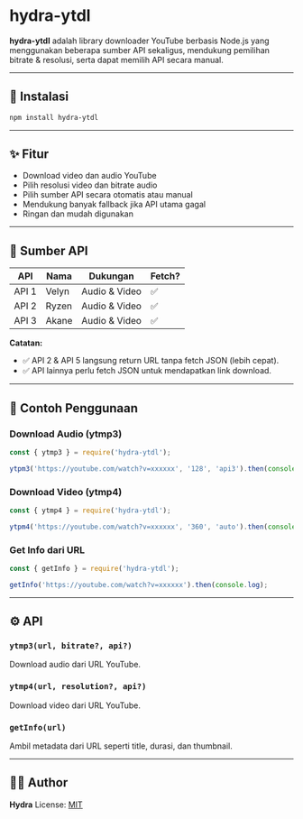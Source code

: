# hydra-ytdl

**hydra-ytdl** adalah library downloader YouTube berbasis Node.js yang menggunakan beberapa sumber API sekaligus, mendukung pemilihan bitrate & resolusi, serta dapat memilih API secara manual.

---

## 🏦 Instalasi

```bash
npm install hydra-ytdl
```

---

## ✨ Fitur

* Download video dan audio YouTube
* Pilih resolusi video dan bitrate audio
* Pilih sumber API secara otomatis atau manual
* Mendukung banyak fallback jika API utama gagal
* Ringan dan mudah digunakan

---

## 💼 Sumber API

| API   | Nama           | Dukungan      | Fetch? |
| ----- | -------------- | ------------- | ------ |
| API 1 | Velyn            | Audio & Video | ✅      |
| API 2 | Ryzen           | Audio & Video | ✅      |
| API 3 | Akane           | Audio & Video | ✅      |

**Catatan:**

* ✅ API 2 & API 5 langsung return URL tanpa fetch JSON (lebih cepat).
* ✅ API lainnya perlu fetch JSON untuk mendapatkan link download.

---

## 📘 Contoh Penggunaan

### Download Audio (ytmp3)

```js
const { ytmp3 } = require('hydra-ytdl');

ytpm3('https://youtube.com/watch?v=xxxxxx', '128', 'api3').then(console.log);
```

### Download Video (ytmp4)

```js
const { ytmp4 } = require('hydra-ytdl');

ytpm4('https://youtube.com/watch?v=xxxxxx', '360', 'auto').then(console.log);
```

### Get Info dari URL

```js
const { getInfo } = require('hydra-ytdl');

getInfo('https://youtube.com/watch?v=xxxxxx').then(console.log);
```

---

## ⚙️ API

### `ytmp3(url, bitrate?, api?)`

Download audio dari URL YouTube.

### `ytmp4(url, resolution?, api?)`

Download video dari URL YouTube.

### `getInfo(url)`

Ambil metadata dari URL seperti title, durasi, dan thumbnail.

---

## 🧑‍💻 Author

**Hydra**
License: [MIT](./LICENSE)